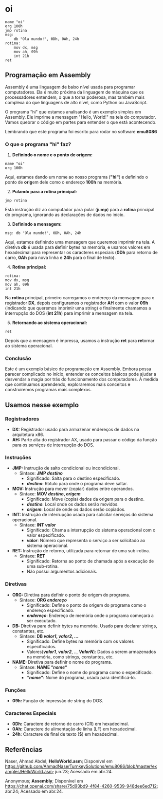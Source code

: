 # oi
``` 
name "oi" 
org 100h 
jmp rotina 
msg:        
    db "Ola mundo!", 0Dh, 0Ah, 24h                                    
rotina:     
    mov dx, msg    
    mov ah, 09h    
    int 21h     
ret
``` 
## Programação em Assembly
Assembly é uma linguagem de baixo nível usada para programar computadores. Ela é muito próxima da linguagem de máquina que os processadores entendem, o que a torna poderosa, mas também mais complexa do que linguagens de alto nível, como Python ou JavaScript.

O programa "hi" que estamos analisando é um exemplo simples em Assembly. Ele imprime a mensagem "Hello, World!" na tela do computador. Vamos quebrar o código em partes para entender o que está acontecendo.

Lembrando que este programa foi escrito para rodar no software **emu8086**
### O que o programa "hi" faz?
1. **Definindo o nome e o ponto de origem:**
```
name "oi"
org 100h
```
Aqui, estamos dando um nome ao nosso programa (**"hi"**) e definindo o ponto de **or**i**g**em dele como o endereço **100h** na memória.

2. **Pulando para a rotina principal:**
```
jmp rotina
```
Esta instrução diz ao computador para pular (**j**u**mp**) para a **rotina** principal do programa, ignorando as declarações de dados no início.

3. **Definindo a mensagem:**
```
msg: db "Ola mundo!", 0Dh, 0Ah, 24h
```
Aqui, estamos definindo uma mensagem que queremos imprimir na tela. A diretiva **db** é usada para **d**efinir **b**ytes na memória, e usamos valores em hexadecimal para representar os caracteres especiais (**0Dh** para retorno de carro, **0Ah** para nova linha e **24h** para o final de texto).

4. **Rotina principal:**
```
rotina:
mov dx, msg
mov ah, 09h
int 21h
```
Na **rotina** principal, primeiro carregamos o endereço da mensagem para o registrador **DX**, depois configuramos o registrador **AH** com o valor **09h** (indicando que queremos imprimir uma string) e finalmente chamamos a interrupção do DOS (**int 21h**) para imprimir a mensagem na tela.

5. **Retornando ao sistema operacional:**
```
ret
```
Depois que a mensagem é impressa, usamos a instrução **ret** para **ret**ornar ao sistema operacional.
### Conclusão
Este é um exemplo básico de programação em Assembly. Embora possa parecer complicado no início, entender os conceitos básicos pode ajudar a desvendar a magia por trás do funcionamento dos computadores. À medida que continuamos aprendendo, exploraremos mais conceitos e construiremos programas mais complexos.
## Usamos nesse exemplo
### Registradores
* **DX:** Registrador usado para armazenar endereços de dados na arquitetura x86.
* **AH:** Parte alta do registrador AX, usado para passar o código da função para os serviços de interrupção do DOS.
### Instruções
* **JMP:** Instrução de salto condicional ou incondicional.
  - Sintaxe: **JMP *destino***
    - Significado: Salta para o destino especificado.
    - ***destino***: Rótulo para onde o programa deve saltar.
* **MOV:** Instrução para mover (copiar) dados entre operandos.
  - Sintaxe: **MOV *destino*, *origem***
    - Significado: Move (copia) dados da origem para o destino.
    - ***destino***: Local onde os dados serão movidos.
    - ***origem***: Local de onde os dados serão copiados.     
* **INT:** Instrução de interrupção usada para solicitar serviços do sistema operacional.
  - Sintaxe: **INT *valor***
    - Significado: Chama a interrupção do sistema operacional com o valor especificado.
    - ***valor***: Número que representa o serviço a ser solicitado ao sistema operacional.
* **RET:** Instrução de retorno, utilizada para retornar de uma sub-rotina.
  - Sintaxe: **RET**
    - Significado: Retorna ao ponto de chamada após a execução de uma sub-rotina.
    - Não possui argumentos adicionais.
### Diretivas
* **ORG:** Diretiva para definir o ponto de origem do programa.
  - Sintaxe: **ORG *endereço***
    - Significado: Define o ponto de origem do programa como o endereço especificado.
    - ***endereço***: Endereço de memória onde o programa começará a ser executado.
* **DB:** Diretiva para definir bytes na memória. Usado para declarar strings, constantes, etc.
  - Sintaxe: **DB *valor1*, *valor2*, ...**
    - Significado: Define bytes na memória com os valores especificados.
    - Valores(***valor1***, ***valor2***, .., ***ValorN***): Dados a serem armazenados na memória, como strings, constantes, etc.
* **NAME:** Diretiva para definir o nome do programa.
  - Sintaxe: **NAME *"nome"***
    - Significado: Define o nome do programa como o especificado.
    - ***"nome"***: Nome do programa, usado para identificá-lo.
### Funções
* **09h:** Função de impressão de string do DOS.
### Caracteres Especiais
* **0Dh:** Caractere de retorno de carro (CR) em hexadecimal.
* **0Ah:** Caractere de alimentação de linha (LF) em hexadecimal.
* **24h:** Caractere de final de texto ($) em hexadecimal.
## Referências
Naser, Ahmad Abdel; **HelloWorld.asm**; Disponível em https://github.com/AhmadNaserTurnkeySolutions/emu8086/blob/master/examples/HelloWorld.asm; jun.23; Acessado em abr.24.

Anonymous; **Assembly**; Disponível em https://chat.openai.com/share/75d93bd9-4f84-4260-9539-948dee6ed712; abr.24; Acessado em abr.24. 
